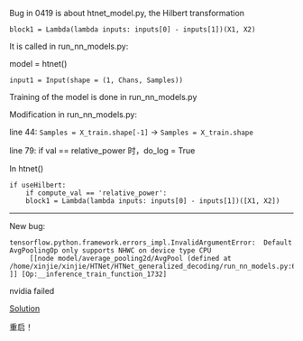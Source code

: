 Bug in 0419 is about htnet_model.py, the Hilbert transformation

```
block1 = Lambda(lambda inputs: inputs[0] - inputs[1])(X1, X2)
```
It is called in run_nn_models.py:

model = htnet()

```
input1 = Input(shape = (1, Chans, Samples))
```

Training of the model is done in run_nn_models.py

Modification in run_nn_models.py:

line 44: `Samples = X_train.shape[-1]` -> `Samples = X_train.shape`

line 79: if val == relative_power 时，do_log = True

In htnet()

```
if useHilbert:
    if compute_val == 'relative_power':
	block1 = Lambda(lambda inputs: inputs[0] - inputs[1])([X1, X2])
```



---

New bug:
```
tensorflow.python.framework.errors_impl.InvalidArgumentError:  Default AvgPoolingOp only supports NHWC on device type CPU
	 [[node model/average_pooling2d/AvgPool (defined at /home/xinjie/xinjie/HTNet/HTNet_generalized_decoding/run_nn_models.py:67) ]] [Op:__inference_train_function_1732]
```

nvidia failed

[Solution](https://qiita.com/ell/items/be3d3527b723f70f888d)

重启！

